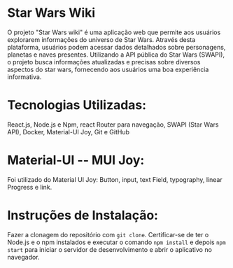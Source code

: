 # Star Wars Wiki
O projeto "Star Wars wiki" é uma aplicação web que permite aos usuários explorarem informações do universo de Star Wars. Através desta plataforma, usuários podem acessar dados detalhados sobre personagens, planetas e naves presentes. Utilizando a API pública do Star Wars (SWAPI), o projeto busca informações atualizadas e precisas sobre diversos aspectos do star wars, fornecendo aos usuários uma boa experiência informativa.

# Tecnologias Utilizadas:
React.js, Node.js e Npm, react Router para navegação, SWAPI (Star Wars API), Docker, Material-UI Joy, Git e GitHub

# Material-UI -- MUI Joy:
Foi utilizado do Material UI Joy: Button, input, text Field, typography, linear Progress e link. 

# Instruções de Instalação:
Fazer a clonagem do repositório com ``git clone``.
Certificar-se de ter o Node.js e o npm instalados e executar o comando ``npm install`` e depois ``npm start`` para iniciar o servidor de desenvolvimento e abrir o aplicativo no navegador.
